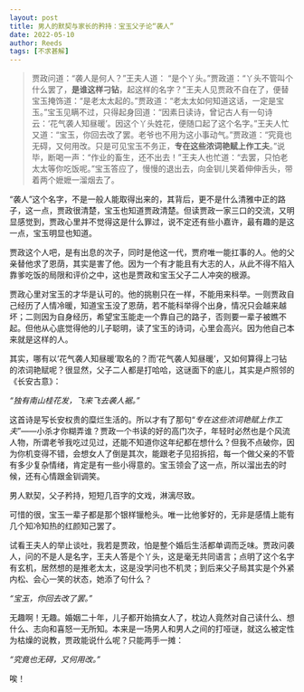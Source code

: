 ```yaml
---
layout: post
title: 男人的默契与家长的矜持：宝玉父子论“袭人”
date: 2022-05-10
author: Reeds
tags: [不求甚解]
---
```


> 贾政问道：“袭人是何人？”王夫人道： “是个丫头。”贾政道：“丫头不管叫个什么罢了，**是谁这样刁钻**，起这样的名字？”王夫人见贾政不自在了，便替宝玉掩饰道：“是老太太起的。”贾政道：“老太太如何知道这话，一定是宝玉。”宝玉见瞒不过，只得起身回道：“因素日读诗，曾记古人有一句诗云：‘花气袭人知昼暖’。因这个丫头姓花，便随口起了这个名字。”王夫人忙又道：“宝玉，你回去改了罢。老爷也不用为这小事动气。”贾政道：“究竟也无碍，又何用改。只是可见宝玉不务正，**专在这些浓词艳赋上作工夫**。”说毕，断喝一声：“作业的畜生，还不出去！”王夫人也忙道：“去罢，只怕老太太等你吃饭呢。”宝玉答应了，慢慢的退出去，向金钏儿笑着伸伸舌头，带着两个嬷嬷一溜烟去了。

“袭人”这个名字，不是一般人能取得出来的，其背后，更不是什么清雅中正的路子，这一点，贾政很清楚，宝玉也知道贾政清楚。但读贾政一家三口的交流，又明显感觉到，贾政心里并不觉得这是什么罪过，说不定还有些小嘉许，最有趣的是这一点，宝玉明显也知道。

贾政这个人吧，是有出息的次子，同时是他这一代，贾府唯一能扛事的人。他的父亲替他求了恩荫，其实是害了他。因为一个有才能且有大志的人，从此不得不陷入靠爹吃饭的局限和评价之中，这也是贾政和宝玉父子二人冲突的根源。

贾政心里对宝玉的才华是认可的。他的挑剔只在一样，不能用来科举。一则贾政自己经历了人情冷暖，知道宝玉没了恩荫，若不能科举得个出身，情况只会越来越坏；二则因为自身经历，希望宝玉能走一个靠自己的路子，否则要一辈子被瞧不起。但他从心底觉得他的儿子聪明，读了宝玉的诗词，心里会高兴。因为他自己本来就是这样的人。

其实，哪有以‘花气袭人知昼暖’取名的？而‘花气袭人知昼暖’，又如何算得上刁钻的浓词艳赋呢？很显然，父子二人都是打哈哈，这谜面下的底儿，其实是卢照邻的《长安古意》：

*“独有南山桂花发，飞来飞去袭人裾。”*

这首诗是写长安权贵的糜烂生活的。所以才有了那句“*专在这些浓词艳赋上作工夫*”——小杀才你糊弄谁？贾政一个书读的好的高门次子，年轻时必然也是个风流人物，所谓老爷我吃过见过，还能不知道你这年纪都在想什么？但我不点破你，因为你机变得不错，会想女人了倒是其次，能跟老子见招拆招，每一个做父亲的不管有多少复杂情绪，肯定是有一些小得意的。宝玉领会了这一点，所以溜出去的时候，还有心情跟金钏调笑。

男人默契，父子矜持，短短几百字的文戏，淋漓尽致。

可惜的很，宝玉一辈子都是那个银样镴枪头。唯一比他爹好的，无非是感情上能有几个知冷知热的红颜知己罢了。

试看王夫人的举止谈吐，我若是贾政，怕是整个婚后生活都单调而乏味。贾政问袭人，问的不是人是名字，王夫人答是个丫头，这是毫无共同语言；点明了这个名字有玄机，居然想的是推老太太，这是没学问也不机灵；到后来父子局其实是个外紧内松、会心一笑的状态，她添了句什么？

*“宝玉，你回去改了罢。”*

无趣啊！无趣。婚姻二十年，儿子都开始搞女人了，枕边人竟然对自己读什么、想什么、志向和喜怒一无所知。本来是一场男人和男人之间的打哑谜，就这么被定性为枯燥的说教，贾政能说什么呢？只能两手一摊：

*“究竟也无碍，又何用改。”*

唉！